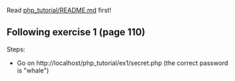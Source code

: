 Read [php_tutorial/README.md](../README.md) first!

Following exercise 1 (page 110)
-------------------------------

Steps:
- Go on http://localhost/php_tutorial/ex1/secret.php (the correct password is "whale")
